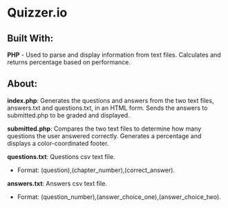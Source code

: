 # Quizzer.io

## Built With:
**PHP** - Used to parse and display information from text files. Calculates and returns percentage based on performance.

## About:


**index.php**: Generates the questions and answers from the two text files, answers.txt and questions.txt, in an HTML form. Sends the answers to submitted.php to be graded and displayed.

**submitted.php**: Compares the two text files to determine how many questions the user answered correctly. Generates a percentage and displays a color-coordinated footer.

**questions.txt**: Questions csv text file.

- Format: (question),(chapter_number),(correct_answer).

**answers.txt**: Answers csv text file. 

- Format: (question_number),(answer_choice_one),(answer_choice_two).
